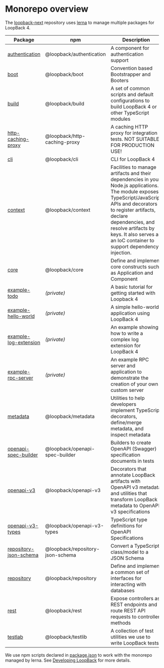 # Monorepo overview

The [loopback-next](https://github.com/strongloop/loopback-next) repository uses
[lerna](https://lernajs.io/) to manage multiple packages for LoopBack 4.

<!-- PLEASE KEEP THE TABLE ROWS SORTED ALPHABETICALLY BY PACKAGE NAME-->

| Package                                                     | npm                              | Description                                                                                                                                                                                                                                                                                      |
| ----------------------------------------------------------- | -------------------------------- | ------------------------------------------------------------------------------------------------------------------------------------------------------------------------------------------------------------------------------------------------------------------------------------------------ |
| [authentication](packages/authentication)                   | @loopback/authentication         | A component for authentication support                                                                                                                                                                                                                                                           |
| [boot](packages/boot)                                       | @loopback/boot                   | Convention based Bootstrapper and Booters                                                                                                                                                                                                                                                        |
| [build](packages/build)                                     | @loopback/build                  | A set of common scripts and default configurations to build LoopBack 4 or other TypeScript modules                                                                                                                                                                                               |
| [http-caching-proxy](packages/http-caching-proxy)           | @loopback/http-caching-proxy     | A caching HTTP proxy for integration tests. NOT SUITABLE FOR PRODUCTION USE!
| [cli](packages/cli)                                         | @loopback/cli                    | CLI for LoopBack 4                                                                                                                                                                                                                                                                               |
| [context](packages/context)                                 | @loopback/context                | Facilities to manage artifacts and their dependencies in your Node.js applications. The module exposes TypeScript/JavaScript APIs and decorators to register artifacts, declare dependencies, and resolve artifacts by keys. It also serves as an IoC container to support dependency injection. |
| [core](packages/core)                                       | @loopback/core                   | Define and implement core constructs such as Application and Component                                                                                                                                                                                                                           |
| [example-todo](examples/todo)                                | _(private)_                      | A basic tutorial for getting started with Loopback 4                                                                                                                                                                                                                                             |
| [example-hello-world](examples/hello-world)                 | _(private)_                      | A simple hello-world application using LoopBack 4                                                                                                                                                                                                                                                |
| [example-log-extension](examples/log-extension)             | _(private)_                      | An example showing how to write a complex log extension for LoopBack 4                                                                                                                                                                                                                           |
| [example-rpc-server](examples/rpc-server)                   | _(private)_                      | An example RPC server and application to demonstrate the creation of your own custom server                                                                                                                                                                                                      |
| [metadata](packages/metadata)                               | @loopback/metadata               | Utilities to help developers implement TypeScript decorators, define/merge metadata, and inspect metadata                                                                                                                                                                                        |
| [openapi-spec-builder](packages/openapi-spec-builder)       | @loopback/openapi-spec-builder   | Builders to create OpenAPI (Swagger) specification documents in tests                                                                                                                                                                                                                            |
| [openapi-v3](packages/openapi-v3)                           | @loopback/openapi-v3             | Decorators that annotate LoopBack artifacts with OpenAPI v3 metadata and utilities that transform LoopBack metadata to OpenAPI v3 specifications                                                                                                                                                 |
| [openapi-v3-types](packages/openapi-v3-types)               | @loopback/openapi-v3-types       | TypeScript type definitions for OpenAPI Specifications                                                                                                                                                                                                                                           |
| [repository-json-schema](packages/repository-json-schema)   | @loopback/repository-json-schema | Convert a TypeScript class/model to a JSON Schema                                                                                                                                                                                                                                                |
| [repository](packages/repository)                           | @loopback/repository             | Define and implement a common set of interfaces for interacting with databases                                                                                                                                                                                                                   |
| [rest](packages/rest)                                       | @loopback/rest                   | Expose controllers as REST endpoints and route REST API requests to controller methods                                                                                                                                                                                                           |
| [testlab](packages/testlab)                                 | @loopback/testlib                | A collection of test utilities we use to write LoopBack tests                                                                                                                                                                                                                                    |

We use npm scripts declared in [package.json](package.json) to work with the
monorepo managed by lerna. See [Developing LoopBack](./DEVELOPING.md) for
more details.
